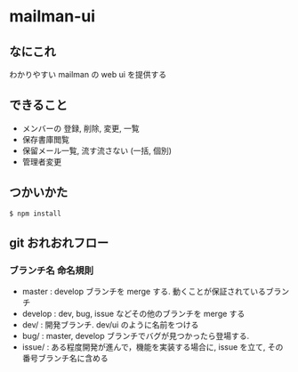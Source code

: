 # mailman-ui

## なにこれ
わかりやすい mailman の web ui を提供する

## できること

 - メンバーの 登録, 削除, 変更, 一覧
 - 保存書庫閲覧
 - 保留メール一覧, 流す流さない (一括, 個別)
 - 管理者変更

## つかいかた

`$ npm install`

## git おれおれフロー

### ブランチ名 命名規則
 - master  : develop ブランチを merge する. 動くことが保証されているブランチ
 - develop : dev, bug, issue などその他のブランチを merge する
 - dev/    : 開発ブランチ. dev/ui のように名前をつける
 - bug/    : master, develop ブランチでバグが見つかったら登場する.
 - issue/  : ある程度開発が進んで，機能を実装する場合に, issue を立て, その番号ブランチ名に含める
 
